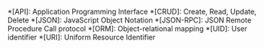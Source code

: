 *[API]: Application Programming Interface
*[CRUD]: Create, Read, Update, Delete
*[JSON]: JavaScript Object Notation
*[JSON-RPC]: JSON Remote Procedure Call protocol
*[ORM]: Object-relational mapping
*[UID]: User identifier
*[URI]: Uniform Resource Identifier
